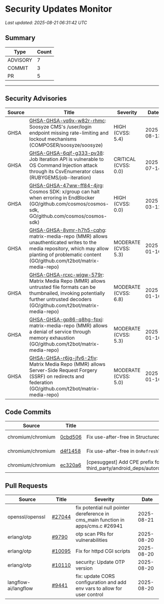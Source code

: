 # Security Updates Monitor

*Last updated: 2025-08-21 06:31:42 UTC*

## Summary
| Type | Count |
|------|-------|
| ADVISORY | 7 |
| COMMIT | 3 |
| PR | 5 |

---

## Security Advisories

| Source | Title | Severity | Date |
|--------|-------|----------|------|
| GHSA | [GHSA-GHSA-vq9x-w82r-rhmc](https://github.com/advisories/GHSA-vq9x-w82r-rhmc): Soosyze CMS's /user/login endpoint missing rate-limiting and lockout mechanisms (COMPOSER/soosyze/soosyze) | HIGH (CVSS: 5.4) | 2025-08-13 |
| GHSA | [GHSA-GHSA-6qjf-g333-pv38](https://github.com/advisories/GHSA-6qjf-g333-pv38): Job Iteration API is vulnerable to OS Command Injection attack through its CsvEnumerator class (RUBYGEMS/job-iteration) | CRITICAL (CVSS: 0.0) | 2025-07-14 |
| GHSA | [GHSA-GHSA-47ww-ff84-4jrg](https://github.com/advisories/GHSA-47ww-ff84-4jrg): Cosmos SDK: x/group can halt when erroring in EndBlocker (GO/github.com/cosmos/cosmos-sdk, GO/github.com/cosmos/cosmos-sdk) | HIGH (CVSS: 0.0) | 2025-03-12 |
| GHSA | [GHSA-GHSA-8vmr-h7h5-cqhg](https://github.com/advisories/GHSA-8vmr-h7h5-cqhg): matrix-media-repo (MMR) allows unauthenticated writes to the media repository, which may allow planting of problematic content (GO/github.com/t2bot/matrix-media-repo) | MODERATE (CVSS: 5.3) | 2025-01-16 |
| GHSA | [GHSA-GHSA-rcxc-wjgw-579r](https://github.com/advisories/GHSA-rcxc-wjgw-579r): Matrix Media Repo (MMR) allows untrusted file formats can be thumbnailed, invoking potentially further untrusted decoders (GO/github.com/t2bot/matrix-media-repo) | MODERATE (CVSS: 6.8) | 2025-01-16 |
| GHSA | [GHSA-GHSA-gp86-q8hg-fpxj](https://github.com/advisories/GHSA-gp86-q8hg-fpxj): matrix-media-repo (MMR) allows a denial of service through memory exhaustion (GO/github.com/t2bot/matrix-media-repo) | MODERATE (CVSS: 5.3) | 2025-01-16 |
| GHSA | [GHSA-GHSA-r6jg-jfv6-2fjv](https://github.com/advisories/GHSA-r6jg-jfv6-2fjv): Matrix Media Repo (MMR) allows Server-Side Request Forgery (SSRF) on redirects and federation (GO/github.com/t2bot/matrix-media-repo) | MODERATE (CVSS: 5.0) | 2025-01-16 |

## Code Commits

| Source | Title | Severity | Date |
|--------|-------|----------|------|
| chromium/chromium | [0cbd506](https://github.com/chromium/chromium/commit/0cbd506a1712a02f9abad68492bf5aba8b7d54e8) | Fix use-after-free in StructuredMetricsServiceTest teardown. | 2025-08-20 |
| chromium/chromium | [d4f1458](https://github.com/chromium/chromium/commit/d4f145860ab27a0cf916180ebd405c93ce49a7ef) | Fix use-after-free in `OnRefreshTokenRevoked` | 2025-08-20 |
| chromium/chromium | [ec320a6](https://github.com/chromium/chromium/commit/ec320a6124801de351083c8e6d981e49a9ac574d) | [cpesuggest] Add CPE prefix for third_party/android_deps/autorolled/committed/libs/com_google_guava_guava/README.chromium. | 2025-08-20 |

## Pull Requests

| Source | Title | Severity | Date |
|--------|-------|----------|------|
| openssl/openssl | [#27044](https://github.com/openssl/openssl/pull/27044) | fix potential null pointer dereference in cms_main function in apps/cms.c #26941 | 2025-08-21 |
| erlang/otp | [#9790](https://github.com/erlang/otp/pull/9790) | otp scan PRs for vulnerabilities | 2025-08-20 |
| erlang/otp | [#10095](https://github.com/erlang/otp/pull/10095) | Fix for httpd CGI scripts | 2025-08-20 |
| erlang/otp | [#10110](https://github.com/erlang/otp/pull/10110) | security: Update OTP version | 2025-08-20 |
| langflow-ai/langflow | [#9441](https://github.com/langflow-ai/langflow/pull/9441) | fix: update CORS configuration and add env vars to allow for user control | 2025-08-20 |

